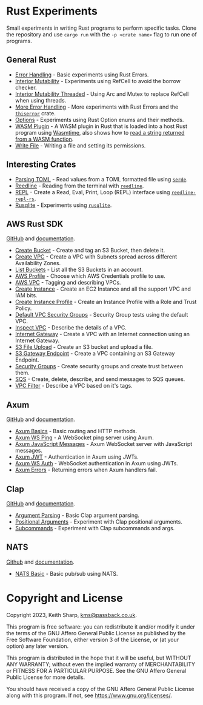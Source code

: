# Rust Experiments
Small experiments in writing Rust programs to perform specific tasks.  Clone the repository and use `cargo run` with the `-p <crate name>` flag to run one of programs.

## General Rust
+ [Error Handling](https://github.com/keithsharp/rust-experiments/tree/main/error-tests) - Basic experiments using Rust Errors.
+ [Interior Mutability](https://github.com/keithsharp/rust-experiments/tree/main/interior-mutability) - Experiments using RefCell to avoid the borrow checker.
+ [Interior Mutability Threaded](https://github.com/keithsharp/rust-experiments/tree/main/interior-mutability-threaded) - Using Arc and Mutex to replace RefCell when using threads.
+ [More Error Handling](https://github.com/keithsharp/rust-experiments/tree/main/more-errors) - More experiments with Rust Errors and the [`thiserror`](https://docs.rs/thiserror/latest/thiserror/) crate.
+ [Options](https://github.com/keithsharp/rust-experiments/tree/main/option) - Experiments using Rust Option enums and their methods.
+ [WASM Plugin](https://github.com/keithsharp/rust-experiments/tree/main/wasm-plugin) - A WASM plugin in Rust that is loaded into a host Rust program using [Wasmtime](https://docs.rs/wasmtime/latest/wasmtime/index.html), also shows how to [read a string returned from a WASM function](https://stackoverflow.com/questions/76700040/calling-a-wasm-function-that-returns-a-string-from-wasmtime).
+ [Write File](https://github.com/keithsharp/rust-experiments/tree/main/write-file) - Writing a file and setting its permissions.

## Interesting Crates
+ [Parsing TOML](https://github.com/keithsharp/rust-experiments/tree/main/read-toml) - Read values from a TOML formatted file using [`serde`](https://serde.rs).
+ [Reedline](https://github.com/keithsharp/rust-experiments/tree/main/reedline) - Reading from the terminal with [`reedline`](https://docs.rs/reedline/latest/reedline/). 
+ [REPL](https://github.com/keithsharp/rust-experiments/tree/main/repl) - Create a Read, Eval, Print, Loop (REPL) interface using [`reedline-repl-rs`](https://docs.rs/reedline-repl-rs/latest/reedline_repl_rs/).
+ [Rusqlite](https://github.com/keithsharp/rust-experiments/tree/main/sql-rusqlite) - Experiments using [`rusqlite`](https://docs.rs/rusqlite/latest/rusqlite/).

## AWS Rust SDK
[GitHub](https://github.com/awslabs/aws-sdk-rust) and [documentation](https://awslabs.github.io/aws-sdk-rust/).
+ [Create Bucket](https://github.com/keithsharp/rust-experiments/tree/main/aws-create-bucket) - Create and tag an S3 Bucket, then delete it.
+ [Create VPC](https://github.com/keithsharp/rust-experiments/tree/main/aws-create-vpc) - Create a VPC with Subnets spread across different Availability Zones.
+ [List Buckets](https://github.com/keithsharp/rust-experiments/tree/main/aws-list-buckets) - List all the S3 Buckets in an account.
+ [AWS Profile](https://github.com/keithsharp/rust-experiments/tree/main/aws-profile) - Choose which AWS Credentials profile to use.
+ [AWS VPC](https://github.com/keithsharp/rust-experiments/tree/main/aws-vpc) - Tagging and describing VPCs.
+ [Create Instance](https://github.com/keithsharp/rust-experiments/tree/main/create-instance) - Create an EC2 Instance and all the support VPC and IAM bits.
+ [Create Instance Profile](https://github.com/keithsharp/rust-experiments/tree/main/create-instance-profile) - Create an Instance Profile with a Role and Trust Policy.
+ [Default VPC Security Groups](https://github.com/keithsharp/rust-experiments/tree/main/default-vpc-sg) - Security Group tests using the default VPC.
+ [Inspect VPC](https://github.com/keithsharp/rust-experiments/tree/main/inspect-vpc) - Describe the details of a VPC.
+ [Internet Gateway](https://github.com/keithsharp/rust-experiments/tree/main/internet-gateway) - Create a VPC with an Internet connection using an Internet Gateway.
+ [S3 File Upload](https://github.com/keithsharp/rust-experiments/tree/main/s3-file-upload) - Create an S3 bucket and upload a file.
+ [S3 Gateway Endpoint](https://github.com/keithsharp/rust-experiments/tree/main/s3-gateway-endpoint) - Create a VPC containing an S3 Gateway Endpoint.
+ [Security Groups](https://github.com/keithsharp/rust-experiments/tree/main/security-group) - Create security groups and create trust between them.
+ [SQS](https://github.com/keithsharp/rust-experiments/tree/main/sqs) - Create, delete, describe, and send messages to SQS queues.
+ [VPC Filter](https://github.com/keithsharp/rust-experiments/tree/main/vpc-filter) - Describe a VPC based on it's tags.

## Axum
[GitHub](https://github.com/tokio-rs/axum) and [documentation](https://docs.rs/axum/latest/axum/).
+ [Axum Basics](https://github.com/keithsharp/rust-experiments/tree/main/axum-basic) - Basic routing and HTTP methods.
+ [Axum WS Ping](https://github.com/keithsharp/rust-experiments/tree/main/axum-ws-ping) - A WebSocket ping server using Axum.
+ [Axum JavaScript Messages](https://github.com/keithsharp/rust-experiments/tree/main/axum-js-msg) - Axum WebSocket server with JavaScript messages.
+ [Axum JWT](https://github.com/keithsharp/rust-experiments/tree/main/axum-jwt) - Authentication in Axum using JWTs.
+ [Axum WS Auth](https://github.com/keithsharp/rust-experiments/tree/main/axum-ws-jwt) - WebSocket authentication in Axum using JWTs.
+ [Axum Errors](https://github.com/keithsharp/rust-experiments/tree/main/axum-errors) - Returning errors when Axum handlers fail.

## Clap
[GitHub](https://github.com/clap-rs/clap) and [documentation](https://docs.rs/clap/latest/clap/).
+ [Argument Parsing](https://github.com/keithsharp/rust-experiments/tree/main/clap-basic-args) - Basic Clap argument parsing.
+ [Positional Arguments](https://github.com/keithsharp/rust-experiments/tree/main/clap-positional) - Experiment with Clap positional arguments.
+ [Subcommands](https://github.com/keithsharp/rust-experiments/tree/main/clap-subcommands) - Experiment with Clap subcommands and args.

## NATS
[Github](https://github.com/nats-io/nats.rs) and [documentation](https://docs.rs/async-nats/0.29.0/async_nats/).
+ [NATS Basic](https://github.com/keithsharp/rust-experiments/tree/main/nats-basic) - Basic pub/sub using NATS.

# Copyright and License
Copyright 2023, Keith Sharp, kms@passback.co.uk.

This program is free software: you can redistribute it and/or modify it under the terms of the GNU Affero General Public License as published by the Free Software Foundation, either version 3 of the License, or (at your option) any later version.

This program is distributed in the hope that it will be useful, but WITHOUT ANY WARRANTY; without even the implied warranty of MERCHANTABILITY or FITNESS FOR A PARTICULAR PURPOSE.  See the GNU Affero General Public License for more details.

You should have received a copy of the GNU Affero General Public License along with this program.  If not, see <https://www.gnu.org/licenses/>.
